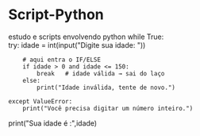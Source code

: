 # Script-Python
estudo e scripts envolvendo python
while True:  
    try:
        idade = int(input("Digite sua idade: "))
        
        # aqui entra o IF/ELSE
        if idade > 0 and idade <= 150:
            break   # idade válida → sai do laço
        else:
            print("Idade inválida, tente de novo.")

    except ValueError:
        print("Você precisa digitar um número inteiro.")

print("Sua idade é :",idade)
